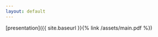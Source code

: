 ```yaml
---
layout: default
---
```


[presentation]({{ site.baseurl }}{% link /assets/main.pdf %})

<!---
# About:

Hi!
I'm a PhD in computer science.
I wrote my [PhD thesis](https://disser.spbu.ru/files/disser2/disser/5cp32FwxGH.pdf) on traversal-based normalization in March 2018.
I graduated from the St. Petersburg State University, Mathematics and Mechanics Faculty, Department of Computer Science in 2014.
Nowadays, I'm the head of *Metacomputations and Distributed Technologies* research group of [*Programming Languages and Tools Lab*](https://research.jetbrains.org/groups/plt_lab/) in [JetBrains Research](https://research.jetbrains.org/).
I also work as an assotiate professor at the faculty of mathematics and mechanics of Saint Petersburg State University, and as lecturer at the Department of Computer Science at the Higher School of Economics and [Computer Science Center](https://compscicenter.ru/).


# Employment history:

| Date | Place | Position |
| :--- | :---- | :------- |
| ...10.2021 -- ***till now*** | FMM SPbSU  | Associate professor (доцент) |
| 01.09.2020 -- 31.08.2021     | FMCS SPbSU | Senior Lecturer (старший преподаватель) |
| 01.09.2018 -- 07.2019        | HSE        | Associate professor (доцент) |
| 01.09.2015 -- 07.2018        | AU         | Lecturer (преподаватель) |
| 02.06.2014 -- ***till now*** | JetBrains  | Researcher |
| 01.08.2013 -- 30.08.2013     | JetBrains  | Intern |

[//]: <> ( # Other personal pages * [JetBrains Research](https://research.jetbrains.org/researchers/danya_berezun/) )


# Education

| Date | Place | Position |
| :--- | :---- | :------- |
| 2014 --- 2018 | Saint Petersburg State University (SPb, Russia) | PhD Student  |
| 2009 --- 2014 | Saint Petersburg State University (SPb, Russia) | Specialist Student (~master student) |
| 1999 --- 2009 | Physics and Mathematics Lyceum №30 (SPb, Russia) | Lyceum Student |
-->